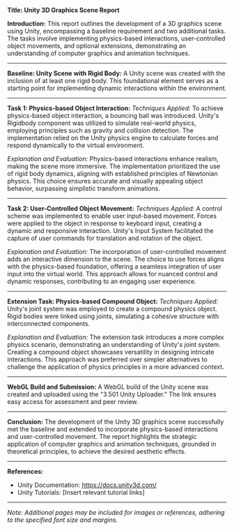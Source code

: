 **Title: Unity 3D Graphics Scene Report**

**Introduction:**
This report outlines the development of a 3D graphics scene using Unity, encompassing a baseline requirement and two additional tasks. The tasks involve implementing physics-based interactions, user-controlled object movements, and optional extensions, demonstrating an understanding of computer graphics and animation techniques.

---

**Baseline: Unity Scene with Rigid Body:**
A Unity scene was created with the inclusion of at least one rigid body. This foundational element serves as a starting point for implementing dynamic interactions within the environment.

---

**Task 1: Physics-based Object Interaction:**
*Techniques Applied:*
To achieve physics-based object interaction, a bouncing ball was introduced. Unity's Rigidbody component was utilized to simulate real-world physics, employing principles such as gravity and collision detection. The implementation relied on the Unity physics engine to calculate forces and respond dynamically to the virtual environment.

*Explanation and Evaluation:*
Physics-based interactions enhance realism, making the scene more immersive. The implementation prioritized the use of rigid body dynamics, aligning with established principles of Newtonian physics. This choice ensures accurate and visually appealing object behavior, surpassing simplistic transform animations.

---

**Task 2: User-Controlled Object Movement:**
*Techniques Applied:*
A control scheme was implemented to enable user input-based movement. Forces were applied to the object in response to keyboard input, creating a dynamic and responsive interaction. Unity's Input System facilitated the capture of user commands for translation and rotation of the object.

*Explanation and Evaluation:*
The incorporation of user-controlled movement adds an interactive dimension to the scene. The choice to use forces aligns with the physics-based foundation, offering a seamless integration of user input into the virtual world. This approach allows for nuanced control and dynamic responses, contributing to an engaging user experience.

---

**Extension Task: Physics-based Compound Object:**
*Techniques Applied:*
Unity's joint system was employed to create a compound physics object. Rigid bodies were linked using joints, simulating a cohesive structure with interconnected components.

*Explanation and Evaluation:*
The extension task introduces a more complex physics scenario, demonstrating an understanding of Unity's joint system. Creating a compound object showcases versatility in designing intricate interactions. This approach was preferred over simpler alternatives to challenge the application of physics principles in a more advanced context.

---

**WebGL Build and Submission:**
A WebGL build of the Unity scene was created and uploaded using the "3.501 Unity Uploader." The link ensures easy access for assessment and peer review.

---

**Conclusion:**
The development of the Unity 3D graphics scene successfully met the baseline and extended to incorporate physics-based interactions and user-controlled movement. The report highlights the strategic application of computer graphics and animation techniques, grounded in theoretical principles, to achieve the desired aesthetic effects.

---

**References:**
- Unity Documentation: https://docs.unity3d.com/
- Unity Tutorials: [Insert relevant tutorial links]

---

*Note: Additional pages may be included for images or references, adhering to the specified font size and margins.*